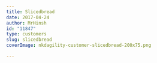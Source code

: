 ```yaml
---
title: Slicedbread
date: 2017-04-24
author: MrHinsh
id: "11847"
type: customers
slug: slicedbread
coverImage: nkdagility-customer-slicedbread-200x75.png

---
```








